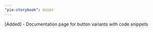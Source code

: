 ```yaml
---
"pie-storybook": minor
---
```


[Added] - Documentation page for button variants with code snippets
